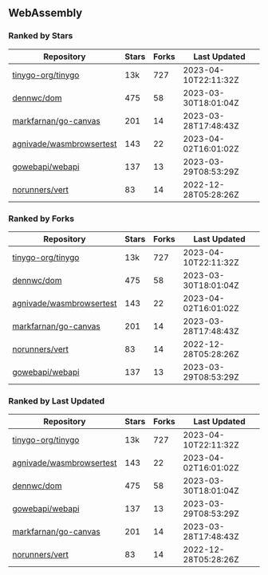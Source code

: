 ## WebAssembly

### Ranked by Stars

| Repository | Stars | Forks | Last Updated |
|------------|-------|-------|--------------|
| [tinygo-org/tinygo](https://github.com/tinygo-org/tinygo) | 13k | 727 | 2023-04-10T22:11:32Z |
| [dennwc/dom](https://github.com/dennwc/dom) | 475 | 58 | 2023-03-30T18:01:04Z |
| [markfarnan/go-canvas](https://github.com/markfarnan/go-canvas) | 201 | 14 | 2023-03-28T17:48:43Z |
| [agnivade/wasmbrowsertest](https://github.com/agnivade/wasmbrowsertest) | 143 | 22 | 2023-04-02T16:01:02Z |
| [gowebapi/webapi](https://github.com/gowebapi/webapi) | 137 | 13 | 2023-03-29T08:53:29Z |
| [norunners/vert](https://github.com/norunners/vert) | 83 | 14 | 2022-12-28T05:28:26Z |

### Ranked by Forks

| Repository | Stars | Forks | Last Updated |
|------------|-------|-------|--------------|
| [tinygo-org/tinygo](https://github.com/tinygo-org/tinygo) | 13k | 727 | 2023-04-10T22:11:32Z |
| [dennwc/dom](https://github.com/dennwc/dom) | 475 | 58 | 2023-03-30T18:01:04Z |
| [agnivade/wasmbrowsertest](https://github.com/agnivade/wasmbrowsertest) | 143 | 22 | 2023-04-02T16:01:02Z |
| [markfarnan/go-canvas](https://github.com/markfarnan/go-canvas) | 201 | 14 | 2023-03-28T17:48:43Z |
| [norunners/vert](https://github.com/norunners/vert) | 83 | 14 | 2022-12-28T05:28:26Z |
| [gowebapi/webapi](https://github.com/gowebapi/webapi) | 137 | 13 | 2023-03-29T08:53:29Z |

### Ranked by Last Updated

| Repository | Stars | Forks | Last Updated |
|------------|-------|-------|--------------|
| [tinygo-org/tinygo](https://github.com/tinygo-org/tinygo) | 13k | 727 | 2023-04-10T22:11:32Z |
| [agnivade/wasmbrowsertest](https://github.com/agnivade/wasmbrowsertest) | 143 | 22 | 2023-04-02T16:01:02Z |
| [dennwc/dom](https://github.com/dennwc/dom) | 475 | 58 | 2023-03-30T18:01:04Z |
| [gowebapi/webapi](https://github.com/gowebapi/webapi) | 137 | 13 | 2023-03-29T08:53:29Z |
| [markfarnan/go-canvas](https://github.com/markfarnan/go-canvas) | 201 | 14 | 2023-03-28T17:48:43Z |
| [norunners/vert](https://github.com/norunners/vert) | 83 | 14 | 2022-12-28T05:28:26Z |

